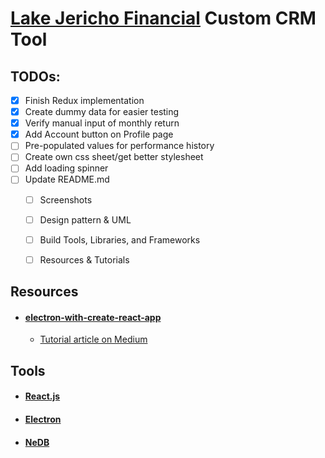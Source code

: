 # [Lake Jericho Financial](http://lakejericho.com/ "Lake Jericho Homepage") Custom CRM Tool

## TODOs:
- [x] Finish Redux implementation
- [x] Create dummy data for easier testing
- [x] Verify manual input of monthly return
- [x] Add Account button on Profile page
- [ ] Pre-populated values for performance history
- [ ] Create own css sheet/get better stylesheet
- [ ] Add loading spinner
- [ ] Update README.md
  - [ ] Screenshots
  - [ ] Design pattern & UML
  - [ ] Build Tools, Libraries, and Frameworks
  - [ ] Resources & Tutorials


## Resources
- #### [electron-with-create-react-app](https://github.com/csepulv/electron-with-create-react-app "Github Repository")
  - [Tutorial article on Medium](https://medium.freecodecamp.com/building-an-electron-application-with-create-react-app-97945861647c#.ze6c9qin1 "Medium Tutorial")


## Tools
- #### [React.js](https://github.com/facebook/react)
- #### [Electron](https://github.com/electron/electron)
- #### [NeDB](https://github.com/louischatriot/nedb)
